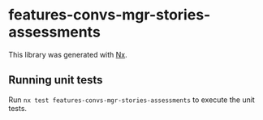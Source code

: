 # features-convs-mgr-stories-assessments

This library was generated with [Nx](https://nx.dev).

## Running unit tests

Run `nx test features-convs-mgr-stories-assessments` to execute the unit tests.

